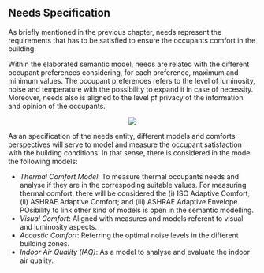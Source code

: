 ## Needs Specification

As briefly mentioned in the previous chapter, needs represent the requirements that has to be satisfied to ensure the occupants comfort in the building.

Within the elaborated semantic model, needs are related with the different occupant preferences considering, for each preference, maximum and minimum values. The occupant preferences refers to the level of luminosity, noise and temperature with the possibility to expand it in case of necessity. Moreover, needs also is aligned to the level pf privacy of the information and opinion of the occupants.

<div style="text-align:center">
<img src="http://www.plantuml.com/plantuml/png/dP91Ru9048Nl-oiswQb9zT1ZOqpGMYKnQgknXwQ7TPdAHjWbixjMO_lVYu0A0fBqoBoFcNaxJs-4Z1YoaFA0QKqFX587KNttLQ2GFZFSz08Bf-gBagQaz1ZVh55PwQNIMAnzSz8KUe2NNuO8U_9Bz7ciDe2Wp3w2_dMVTn-OoQ79XeunA5RMm6KL6ZS5IKZgO0BWQThfZDp5uz2PTRi74W_Cn1cABUFxEddAkOsOD3E4htWjoQ58KYeykjFUauwNaEluEnHooMAhITLJTXKSNOTiLwgUXonym905VHL-AJJbLJBCdKyTZqL6RA4MJKbdFdfp1l-21t8BWOgWza6CVxnUqh69NGfjRzZAndDbjH6y0NETrpffRECtLrgOunNT1uNS5zuzhMGdIcXenXOGHe3CMBm9PydwQRLEESgNojaX5N5gjp_kqlQVEITDPEAZ2SgvAEnQp5kg94BXOFa_hewKb-B345BicDPBQQsYAfFQ39wILqLM9VGF"/>
</div>

As an specification of the needs entity, different models and comforts perspectives will serve to model and measure the occupant satisfaction with the building conditions. In that sense, there is considered in the model the following models:

- _Thermal Comfort Model_: To measure thermal occupants needs and analyse if they are in the correspoding suitable values. For measuring thermal comfort, there will be considered the (i) ISO Adaptive Comfort; (ii) ASHRAE Adaptive Comfort; and (iii) ASHRAE Adaptive Envelope. POsibility to link other kind of models is open in the semantic modelling.
- _Visual Comfort_: Aligned with measures and models referent to visual and luminosity aspects.
- _Acoustic Comfort_: Referring the optimal noise levels in the different building zones.
- _Indoor Air Quality (IAQ)_: As a model to analyse and evaluate the indoor air quality.